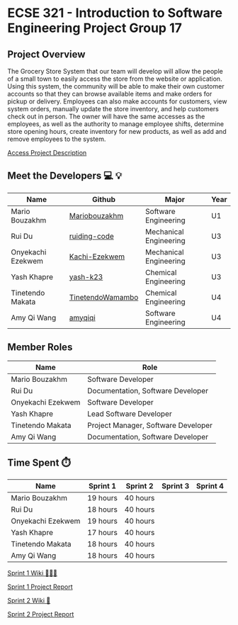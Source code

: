 # ECSE 321 - Introduction to Software Engineering Project Group 17

## **Project Overview**

The Grocery Store System that our team will develop will allow the people of a small town to easily access the store from the website or application. Using this system, the community will be able to make their own customer accounts so that they can browse available items and make orders for pickup or delivery. Employees can also make accounts for customers, view system orders, manually update the store inventory, and help customers check out in person. The owner will have the same accesses as the employees, as well as the authority to manage employee shifts, determine store opening hours, create inventory for new products, as well as add and remove employees to  the system. 

[Access Project Description](https://github.com/McGill-ECSE321-Winter2022/project-group-group-17/blob/master/Wiki/Deliverables/Project%20Description.pdf)

## **Meet the Developers** 💻 💡

|Name     | Github | Major | Year |
|---------------|--------|-------|------|
|Mario Bouzakhm |[Mariobouzakhm](https://github.com/Mariobouzakhm)|Software Engineering| U1
|Rui Du         |[ruiding-code](https://github.com/ruiding-code)|Mechanical Engineering|U3
|Onyekachi Ezekwem|[Kachi-Ezekwem](https://github.com/Kachi-Ezekwem)|Mechanical Engineering|U3
|Yash Khapre    |[yash-k23](https://github.com/yash-k23)|Chemical Engineering|U3
|Tinetendo Makata|[TinetendoWamambo](https://github.com/TinetendoWamambo)|Chemical Engineering|U4
|Amy Qi Wang|[amyqiqi](https://github.com/amyqiqi)|Software Engineering|U4

## **Member Roles**

|Name| Role |
|----|------|
|Mario Bouzakhm | Software Developer |
|Rui Du         | Documentation, Software Developer |
|Onyekachi Ezekwem| Software Developer |
|Yash Khapre    | Lead Software Developer|
|Tinetendo Makata| Project Manager, Software Developer|
|Amy Qi Wang| Documentation, Software Developer|

## **Time Spent** ⏱️
|Name|Sprint 1|Sprint 2| Sprint 3| Sprint 4|
|----|--------|--------|---------|---------|
|Mario Bouzakhm | 19 hours | 40 hours | | |
|Rui Du         | 18 hours | 40 hours | | |
|Onyekachi Ezekwem| 19 hours| 40 hours | | |
|Yash Khapre    | 17 hours | 40 hours | | |
|Tinetendo Makata| 18 hours| 40 hours | | |
|Amy Qi Wang| 18 hours | 40 hours | | |

[Sprint 1 Wiki 🏃🏽‍♀️](https://github.com/McGill-ECSE321-Winter2022/project-group-group-17/wiki/Sprint-1--%F0%9F%8F%83%F0%9F%8F%BD%E2%80%8D%E2%99%80%EF%B8%8F)

[Sprint 1 Project Report](https://github.com/McGill-ECSE321-Winter2022/project-group-group-17/wiki/Project-Report-(Sprint-1))

[Sprint 2 Wiki 🏃](https://github.com/McGill-ECSE321-Winter2022/project-group-group-17/wiki/Sprint-2-%F0%9F%8F%83%F0%9F%8F%BD%E2%80%8D%E2%99%80%EF%B8%8F)

[Sprint 2 Project Report](https://github.com/McGill-ECSE321-Winter2022/project-group-group-17/wiki/Project-Report-(Sprint-2))

